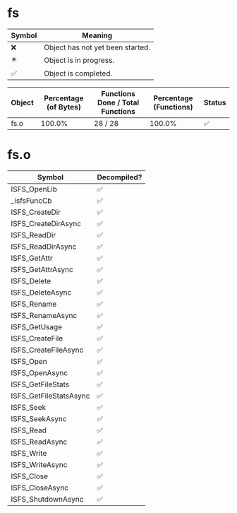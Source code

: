 # fs
| Symbol | Meaning 
| ------------- | ------------- 
| :x: | Object has not yet been started. 
| :eight_pointed_black_star: | Object is in progress. 
| :white_check_mark: | Object is completed. 


| Object | Percentage (of Bytes) | Functions Done / Total Functions | Percentage (Functions) | Status 
| ------------- | ------------- | ------------- | ------------- | ------------- 
| fs.o | 100.0% | 28 / 28 | 100.0% | :white_check_mark: 


# fs.o
| Symbol | Decompiled? |
| ------------- | ------------- |
| ISFS_OpenLib | :white_check_mark: |
| _isfsFuncCb | :white_check_mark: |
| ISFS_CreateDir | :white_check_mark: |
| ISFS_CreateDirAsync | :white_check_mark: |
| ISFS_ReadDir | :white_check_mark: |
| ISFS_ReadDirAsync | :white_check_mark: |
| ISFS_GetAttr | :white_check_mark: |
| ISFS_GetAttrAsync | :white_check_mark: |
| ISFS_Delete | :white_check_mark: |
| ISFS_DeleteAsync | :white_check_mark: |
| ISFS_Rename | :white_check_mark: |
| ISFS_RenameAsync | :white_check_mark: |
| ISFS_GetUsage | :white_check_mark: |
| ISFS_CreateFile | :white_check_mark: |
| ISFS_CreateFileAsync | :white_check_mark: |
| ISFS_Open | :white_check_mark: |
| ISFS_OpenAsync | :white_check_mark: |
| ISFS_GetFileStats | :white_check_mark: |
| ISFS_GetFileStatsAsync | :white_check_mark: |
| ISFS_Seek | :white_check_mark: |
| ISFS_SeekAsync | :white_check_mark: |
| ISFS_Read | :white_check_mark: |
| ISFS_ReadAsync | :white_check_mark: |
| ISFS_Write | :white_check_mark: |
| ISFS_WriteAsync | :white_check_mark: |
| ISFS_Close | :white_check_mark: |
| ISFS_CloseAsync | :white_check_mark: |
| ISFS_ShutdownAsync | :white_check_mark: |


